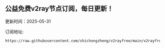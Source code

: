 ## 公益免费v2ray节点订阅，每日更新！
更新时间：2025-05-31

订阅地址:
```
https://raw.githubusercontent.com/shichongzheng/v2rayfree/main/v2rayfree
```
